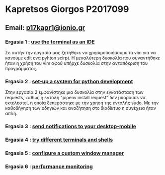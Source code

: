 # Kapretsos Giorgos P2017099
## Email: p17kapr1@ionio.gr


### Ergasia 1 : [use the terminal as an IDE](https://asciinema.org/a/6RZcW150ZthZCgZP7N3TKGqnE)
  Σε αυτήν την εργασία μας ζητήθηκε να χρησιμοποιήσουμε το vim για να κανουμε edit ενα pyhton scirpt. Η μεγαλύτερη δυσκολία που συναντήθηκε ήταν η χρήση του vim αφού υπήρχε δυσκολία στην ανταπόκριση του προγράμματος.

### Ergasia 2 : [set-up a system for python development](https://asciinema.org/a/N5GZgqcsRECMEJ8fT8O5uPVeT)
  Στην εργασία 2 εμφανίστηκε μια δυσκολία στην εγκατάσταση των requests, καθως η εντολη "pipenv install request" δεν μπορούσε να εκτελεστεί, η οποία ξεπεράστηκε με την χρηση της εντολής sudo. Με την καθοδήγηση των οδηγιών και αναζήτηση στο διαδίκτυο η συνέχεια ήταν απλή. 
### Ergasia 3 : [send notifications to your desktop-mobile](https://asciinema.org/a/rRTiZrHWXw3OSeFp5lXB9RGGL)

### Ergasia 4 : [try different terminals and shells](https://asciinema.org/a/pz8SbpGkpHuUqihIqV9NL0V8r)

### Ergasia 5 : [configure a custom window manager](https://asciinema.org/a/6vbFR8GzLJnHNjVn8ZcidI2hr)

### Ergasia 6 : [performance monitoring](https://asciinema.org/a/eSGBwEzJNNwrBzHxXOV3O6MIv)
